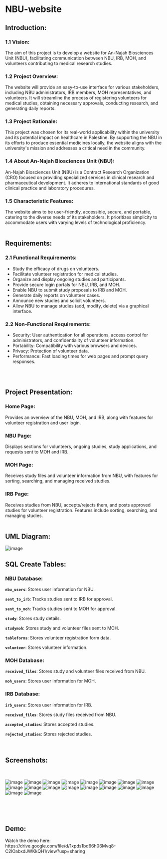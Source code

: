 # NBU-website

<h2>Introduction:</h2>
<h3>1.1 Vision:</h3>
The aim of this project is to develop a website for An-Najah Biosciences Unit (NBU), facilitating communication between NBU, IRB, MOH, and volunteers contributing to medical research studies.

<h3>1.2 Project Overview:</h3>
The website will provide an easy-to-use interface for various stakeholders, including NBU administrators, IRB members, MOH representatives, and volunteers. It will streamline the process of registering volunteers for medical studies, obtaining necessary approvals, conducting research, and generating daily reports.

<h3>1.3 Project Rationale:</h3>
This project was chosen for its real-world applicability within the university and its potential impact on healthcare in Palestine. By supporting the NBU in its efforts to produce essential medicines locally, the website aligns with the university's mission and addresses a critical need in the community.

<h3>1.4 About An-Najah Biosciences Unit (NBU):</h3>
An-Najah Biosciences Unit (NBU) is a Contract Research Organization (CRO) focused on providing specialized services in clinical research and pharmaceutical development. It adheres to international standards of good clinical practice and laboratory procedures.

<h3>1.5 Characteristic Features:</h3>
The website aims to be user-friendly, accessible, secure, and portable, catering to the diverse needs of its stakeholders. It prioritizes simplicity to accommodate users with varying levels of technological proficiency.

<br/>
<br/>

<h2>Requirements:</h2>
<h3>2.1 Functional Requirements:</h3>

* Study the efficacy of drugs on volunteers.
* Facilitate volunteer registration for medical studies.
* Organize and display ongoing studies and participants.
* Provide secure login portals for NBU, IRB, and MOH.
* Enable NBU to submit study proposals to IRB and MOH.
* Generate daily reports on volunteer cases.
* Announce new studies and solicit volunteers.
* Allow NBU to manage studies (add, modify, delete) via a graphical interface.

<h3>2.2 Non-Functional Requirements:</h3>

* Security: User authentication for all operations, access control for administrators, and confidentiality of volunteer information.
* Portability: Compatibility with various browsers and devices.
* Privacy: Protection of volunteer data.
* Performance: Fast loading times for web pages and prompt query responses.

<br/>
<br/>

<h2>Project Presentation:</h2>
<h3>Home Page:</h3>
Provides an overview of the NBU, MOH, and IRB, along with features for volunteer registration and user login.

<h3>NBU Page:</h3>
Displays sections for volunteers, ongoing studies, study applications, and requests sent to MOH and IRB.

<h3>MOH Page:</h3>
Receives study files and volunteer information from NBU, with features for sorting, searching, and managing received studies.

<h3>IRB Page:</h3>
Receives studies from NBU, accepts/rejects them, and posts approved studies for volunteer registration. Features include sorting, searching, and managing studies.

<br/>
<br/>

<h2>UML Diagram:</h2>

![image](https://github.com/AbdelrahmanJaber/NBU-website/assets/113253216/f5b33c3b-6390-4b4c-85de-6f717020f1b7)

<h2>SQL Create Tables:</h2>

<h3>NBU Database:</h3>

**`nbu_users`**: Stores user information for NBU.

**`sent_to_irb`**: Tracks studies sent to IRB for approval.

**`sent_to_moh`**: Tracks studies sent to MOH for approval.

**`study`**: Stores study details.

**`studymoh`**: Stores study and volunteer files sent to MOH.

**`tableforms`**: Stores volunteer registration form data.

**`volunteer`**: Stores volunteer information.
<br/>
<h3>MOH Database:</h3>

**`received_files`**: Stores study and volunteer files received from NBU.

**`moh_users`**: Stores user information for MOH.
<br/>
<h3>IRB Database:</h3>

**`irb_users`**: Stores user information for IRB.

**`received_files`**: Stores study files received from NBU.

**`accepted_studies`**: Stores accepted studies.

**`rejected_studies`**: Stores rejected studies.
<br/>
<br/>
<br/>
<h2>Screenshots:</h2>
<br/>

![image](https://github.com/AbdelrahmanJaber/NBU-website/assets/113253216/259693da-747f-43fc-aa6b-4bd714d72c16)
![image](https://github.com/AbdelrahmanJaber/NBU-website/assets/113253216/fb110dd2-f6f6-494f-b39f-db73a65cd1d7)
![image](https://github.com/AbdelrahmanJaber/NBU-website/assets/113253216/ef2acb99-4167-4e94-b8a3-efbdb9de0248)
![image](https://github.com/AbdelrahmanJaber/NBU-website/assets/113253216/a5b27750-6c6d-4f89-a529-af1fd0895e40)
![image](https://github.com/AbdelrahmanJaber/NBU-website/assets/113253216/2206d390-27d4-4952-94dd-b025cbb8d022)
![image](https://github.com/AbdelrahmanJaber/NBU-website/assets/113253216/eeae5905-e1a0-4bf5-9755-f5ed35986d63)
![image](https://github.com/AbdelrahmanJaber/NBU-website/assets/113253216/c6623fdd-909c-44a3-884c-4458debb2bdd)
![image](https://github.com/AbdelrahmanJaber/NBU-website/assets/113253216/4e6dcfc7-9617-424b-9a3d-c5bda1edb76d)
![image](https://github.com/AbdelrahmanJaber/NBU-website/assets/113253216/b8f7bd8b-8cee-47bb-9293-cf3230c2d0f8)
![image](https://github.com/AbdelrahmanJaber/NBU-website/assets/113253216/733a21d2-175b-4e03-90af-c6f9df7c2c89)
![image](https://github.com/AbdelrahmanJaber/NBU-website/assets/113253216/09eeb2fe-fd0d-467b-b9ed-9bb3258ba44c)
![image](https://github.com/AbdelrahmanJaber/NBU-website/assets/113253216/948693a6-522a-444e-adcc-0d69687bf3ca)
![image](https://github.com/AbdelrahmanJaber/NBU-website/assets/113253216/f0c5a4d3-5901-4404-afd8-14dbcfe0c22f)
![image](https://github.com/AbdelrahmanJaber/NBU-website/assets/113253216/43b37257-937f-4302-9206-cb3c35468fdb)
![image](https://github.com/AbdelrahmanJaber/NBU-website/assets/113253216/a0419874-7d83-426a-a33b-c958d4b74840)
![image](https://github.com/AbdelrahmanJaber/NBU-website/assets/113253216/88ef086e-87c1-4b02-9526-a7d26b0fdb34)
![image](https://github.com/AbdelrahmanJaber/NBU-website/assets/113253216/6ac472fd-e316-45e4-ae06-41e86607f31f)
![image](https://github.com/AbdelrahmanJaber/NBU-website/assets/113253216/624918e2-2311-4141-892c-3bd0df9cf42c)

<br/>
<br/>
<br/>

<h2>Demo:</h2>
Watch the demo here: https://drive.google.com/file/d/1xpds1bd66h06Mvq8-C2lOabxdJWKkQH1/view?usp=sharing
